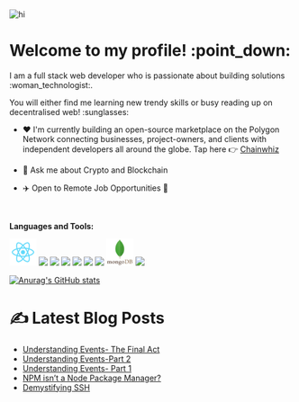 <!-- ### Hi, 👋 I am Rajashree Parhi -->
 <img alt="hi" src="https://c.tenor.com/lAr_Fip4Sx0AAAAi/woman-raising-hand-joypixels.gif" align="center"  width= "60vw" height="60vh"/> 
 <h1> Welcome  to my profile! :point_down: </h1>
 <p> I am a full stack web developer who is passionate about building solutions :woman_technologist:. </p>
 <p>You will either find me learning new trendy skills or busy reading up on decentralised web! :sunglasses:</p>

- :heart: I'm currently building an open-source marketplace on the Polygon Network connecting businesses, project-owners, and clients with independent developers all around the globe. Tap here :point_right: [Chainwhiz](https://www.chainwhiz.app/)

- 💬 Ask me about Crypto and Blockchain
- ✈️ Open to Remote Job Opportunities 🍻



 <br/> 
 
 **Languages and Tools:**
 
 <p align="left">
<img src="https://raw.githubusercontent.com/github/explore/80688e429a7d4ef2fca1e82350fe8e3517d3494d/topics/react/react.png" height="48" >
<img src="https://upload.wikimedia.org/wikipedia/commons/thumb/9/95/Vue.js_Logo_2.svg/1184px-Vue.js_Logo_2.svg.png" height="45">
<img src="https://img.icons8.com/color/48/000000/javascript.png"/>
<img src="https://www.manejandodatos.es/wp-content/uploads/2015/03/typescript.png" height="45"/>
<img src="https://img.icons8.com/color/48/000000/html-5.png"/> 
<img src="https://img.icons8.com/color/48/000000/css3.png"/> 
<img src="https://img.icons8.com/color/48/000000/nodejs.png"/> 
<img src="https://raw.githubusercontent.com/devicons/devicon/master/icons/mongodb/mongodb-original-wordmark.svg" width="48" height="48" />
<img src="https://img.icons8.com/color/48/000000/flutter.png"/> 
</p>

[![Anurag's GitHub stats](https://github-readme-stats.vercel.app/api?username=rajashree23&count_private=true&show_icons=true&theme=radical)](https://github.com/rajashree23/github-readme-stats)

# ✍️ Latest Blog Posts
<!-- BLOG-POST-LIST:START -->
- [Understanding Events- The Final Act](https://medium.com/behind-the-tech-chainwhiz/understanding-events-the-final-act-566e94f8c232?source=rss-eabf1a1cc8ef------2)
- [Understanding Events-Part 2](https://medium.com/behind-the-tech-chainwhiz/understanding-events-part-2-477ca76cb69d?source=rss-eabf1a1cc8ef------2)
- [Understanding Events- Part 1](https://medium.com/behind-the-tech-chainwhiz/understanding-events-part-1-6624900e3f4?source=rss-eabf1a1cc8ef------2)
- [NPM isn’t a Node Package Manager?](https://medium.com/behind-the-tech-chainwhiz/npm-isnt-a-node-package-manager-641578b180ee?source=rss-eabf1a1cc8ef------2)
- [Demystifying SSH](https://systemweakness.com/demystifying-ssh-fb450a0d96b4?source=rss-eabf1a1cc8ef------2)
<!-- BLOG-POST-LIST:END -->


<!--
**rajashree23/rajashree23** is a ✨ _special_ ✨ repository because its `README.md` (this file) appears on your GitHub profile.

Here are some ideas to get you started:

- 🔭 I’m currently working on ...
- 🌱 I’m currently learning ...
- 👯 I’m looking to collaborate on ...
- 🤔 I’m looking for help with ...
- 💬 Ask me about ...
- 📫 How to reach me: ...
- 😄 Pronouns: ...
- ⚡ Fun fact: ...
-->

